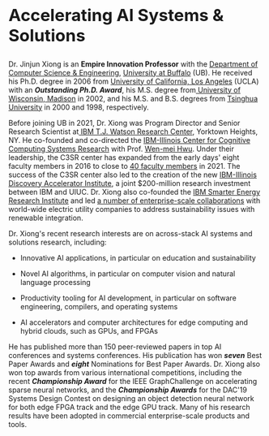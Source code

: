 <div class="row" style="margin-left: '20%';">
<div class="col-sm-12 col-md-12 col-lg-12 text-center">
    <!-- <img width="700" src="./img/XLab.svg" alt="X-Lab Logo" title="X-Lab@UB" class="d-inline img-fluid" /> -->
  
</div>
</div>

<div class="row mb-25">
    <div class="col-sm-12 col-md-12 col-lg-12" style="padding-left: 0; padding-right: 0;">
    <div class="title-block">
        <h2 style="font-size: 33px;">Accelerating AI Systems & Solutions</h2>
        <!-- <div class="owl-carousel text-rotation">
        <div class="item">
            <div class="sp-subtitle">Web Designer</div>
        </div>
        <div class="item">
            <div class="sp-subtitle">Frontend-developer</div>
        </div>
        </div> -->
    </div>
    </div>
</div>

<div class="row text-left">
    <div class="col-sm-12 col-md-12 col-lg-12" style="padding-left: 0; padding-right: 0;">
    <p><span> Dr. Jinjun Xiong is an </span><span><strong>Empire Innovation Professor</strong></span><span> with the </span><span><a href="https://engineering.buffalo.edu/computer-science-engineering.html" target="_blank">Department of Computer Science &amp; Engineering</a></span><span>, </span><span><a href="https://www.buffalo.edu/" target="_blank">University at Buffalo</a></span><span> (UB). He received his Ph.D. degree in 2006 from </span><span><a href="https://www.ucla.edu/" target="_blank">University of California, Los Angeles</a></span><span> (UCLA) with an </span><span><em><strong>Outstanding Ph.D. Award</strong></em></span><span>, his M.S. degree from</span><span><a href="https://www.wisc.edu/" target="_blank"> University of Wisconsin, Madison</a></span><span> in 2002, and his M.S. and B.S. degrees from </span><span><a href="https://www.tsinghua.edu.cn/en/index.htm" target="_blank">Tsinghua University</a></span><span> in 2000 and 1998, respectively.</span></p>
    <p><span>Before joining UB in 2021, Dr. Xiong was Program Director and Senior Research Scientist at</span><span><a href="https://research.ibm.com/labs/watson/" target="_blank"> IBM T.J. Watson Research Center</a></span><span>, Yorktown Heights, NY.  He co-founded and co-directed the </span><span><a href="https://c3sr.com/" target="_blank">IBM-Illinois Center for Cognitive Computing Systems Research</a></span><span> with Prof. </span><span><a href="https://ece.illinois.edu/about/directory/faculty/w-hwu" target="_blank">Wen-mei Hwu</a></span><span>. Under their leadership, the C3SR center has expanded from the early days' eight faculty members in 2016 to close to </span><span><a href="https://c3sr.com/participants/" target="_blank">40 faculty members</a></span><span> in 2021. The success of the C3SR center also led to the creation of the new </span><span><a href="https://newsroom.ibm.com/2021-05-26-IBM-and-the-University-of-Illinois-Urbana-Champaign-Plan-to-Launch-New-Discovery-Accelerator-Institute" target="_blank">IBM-Illinois Discovery Accelerator Institute</a></span><span>, a joint $200-million research investment between IBM and UIUC. Dr. Xiong also co-founded the </span><span><a href="https://www.ibm.com/news/ca/en/2012/10/25/s758316t94841i91.html" target="_blank">IBM Smarter Energy Research Institute</a></span><span> and led </span><span><a href="https://www.youtube.com/watch?v=hlfxOlkeL-M" target="_blank">a number of enterprise-scale collaborations</a></span><span> with world-wide electric utility companies to address sustainability issues with renewable integration. </span></p>
    <p><span>Dr. Xiong's recent research interests are on across-stack AI systems and solutions research, including:</span></p>
    <ul><li><p><span>Innovative AI applications, in particular on education and sustainability</span></p></li><li><p><span>Novel AI algorithms, in particular on computer vision and natural language processing</span></p></li><li><p><span>Productivity tooling for AI development, in particular on software engineering, compilers, and operating systems</span></p></li><li><p><span>AI accelerators and computer architectures for edge computing and hybrid clouds, such as </span><span> GPUs, and FPGAs</span></p></li></ul>
    <p><span>He has published more than 150 peer-reviewed papers in top AI conferences and systems conferences. His publication has won </span><span><em><strong>seven</strong></em></span><span> Best Paper Awards and </span><span><em><strong>eight</strong></em></span><span> Nominations for Best Paper Awards. Dr. Xiong also won top awards from various international competitions, including the recent </span><span><em><strong>Championship Award</strong></em></span><span> for the IEEE GraphChallenge on accelerating sparse neural networks, and the </span><span><em><strong>Championship Awards</strong></em></span><span> for the DAC'19 Systems Design Contest on designing an object detection neural network for both edge FPGA track and the edge GPU track. </span><span>Many of his research results have been adopted in commercial enterprise-scale products and tools.</span></p>
    </div>
</div>

<!-- <div class="row mt-3">
    <div class="col">
        <a class="lightbox float-md-end" title="School of Engineering and Applied Sciences (Davis Hall)" href="./img/davis-hall.jpg" style="font-size: .7em;">Photo: School of Engineering and Applied Sciences (Davis Hall)</a>
    </div>
</div> -->